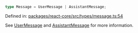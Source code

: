 ```ts
type Message = UserMessage | AssistantMessage;
```

Defined in: [packages/react-core/src/types/message.ts:54](https://github.com/thesysdev/crayon/blob/f26f6e3fea35942286effcb2ff9bd07ac1f92984/js/packages/react-core/src/types/message.ts#L54)

See [UserMessage](UserMessage.md) and [AssistantMessage](AssistantMessage.md) for more information.
